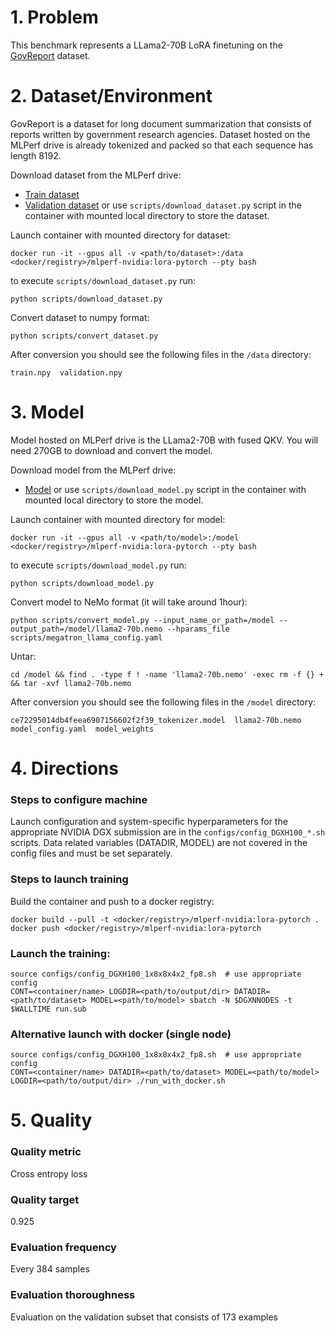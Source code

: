 # 1. Problem 
This benchmark represents a LLama2-70B LoRA finetuning on the [GovReport](https://gov-report-data.github.io/) dataset.

# 2. Dataset/Environment

GovReport is a dataset for long document summarization that consists of reports written by government research agencies. Dataset hosted on the MLPerf drive is already tokenized and packed so that each sequence has length 8192.

Download dataset from the MLPerf drive:
- [Train dataset](https://drive.google.com/file/d/1-JgY1mEafcJ7qhggt6UR3OEKAciIPd5s/view?usp=sharing)
- [Validation dataset](https://drive.google.com/file/d/1jrm6Lacrq49AYv0uB_Qy22xRmfPixQvs/view?usp=sharing)
or use `scripts/download_dataset.py` script in the container with mounted local directory to store the dataset.

Launch container with mounted directory for dataset:
```
docker run -it --gpus all -v <path/to/dataset>:/data <docker/registry>/mlperf-nvidia:lora-pytorch --pty bash
```
to execute `scripts/download_dataset.py` run:
```
python scripts/download_dataset.py
```
Convert dataset to numpy format:
```
python scripts/convert_dataset.py
```
After conversion you should see the following files in the `/data` directory:
```
train.npy  validation.npy
```
# 3. Model

Model hosted on MLPerf drive is the LLama2-70B with fused QKV. You will need 270GB to download and convert the model.

Download model from the MLPerf drive:
- [Model](https://drive.google.com/drive/folders/1sTeuxkPhwkNPKIPFnOLIYCcK53oB3Ypc?usp=sharing)
or use `scripts/download_model.py` script in the container with mounted local directory to store the model.

Launch container with mounted directory for model:
```
docker run -it --gpus all -v <path/to/model>:/model <docker/registry>/mlperf-nvidia:lora-pytorch --pty bash
```
to execute `scripts/download_model.py` run:
```
python scripts/download_model.py
```
Convert model to NeMo format (it will take around 1hour):
```
python scripts/convert_model.py --input_name_or_path=/model --output_path=/model/llama2-70b.nemo --hparams_file scripts/megatron_llama_config.yaml
```
Untar:
```
cd /model && find . -type f ! -name 'llama2-70b.nemo' -exec rm -f {} + && tar -xvf llama2-70b.nemo
```
After conversion you should see the following files in the `/model` directory:
```
ce72295014db4feea6907156602f2f39_tokenizer.model  llama2-70b.nemo  model_config.yaml  model_weights
```

# 4. Directions
### Steps to configure machine
Launch configuration and system-specific hyperparameters for the appropriate
NVIDIA DGX submission are in the `configs/config_DGXH100_*.sh` scripts.
Data related variables (DATADIR, MODEL) are not covered in the config files and must be set separately.

### Steps to launch training
Build the container and push to a docker registry:
```
docker build --pull -t <docker/registry>/mlperf-nvidia:lora-pytorch .
docker push <docker/registry>/mlperf-nvidia:lora-pytorch
```
### Launch the training:
```
source configs/config_DGXH100_1x8x8x4x2_fp8.sh  # use appropriate config
CONT=<container/name> LOGDIR=<path/to/output/dir> DATADIR=<path/to/dataset> MODEL=<path/to/model> sbatch -N $DGXNNODES -t $WALLTIME run.sub
```

### Alternative launch with docker (single node)

```
source configs/config_DGXH100_1x8x8x4x2_fp8.sh  # use appropriate config
CONT=<container/name> DATADIR=<path/to/dataset> MODEL=<path/to/model> LOGDIR=<path/to/output/dir> ./run_with_docker.sh
```

# 5. Quality
### Quality metric
Cross entropy loss
### Quality target
0.925
### Evaluation frequency
Every 384 samples
### Evaluation thoroughness
Evaluation on the validation subset that consists of 173 examples